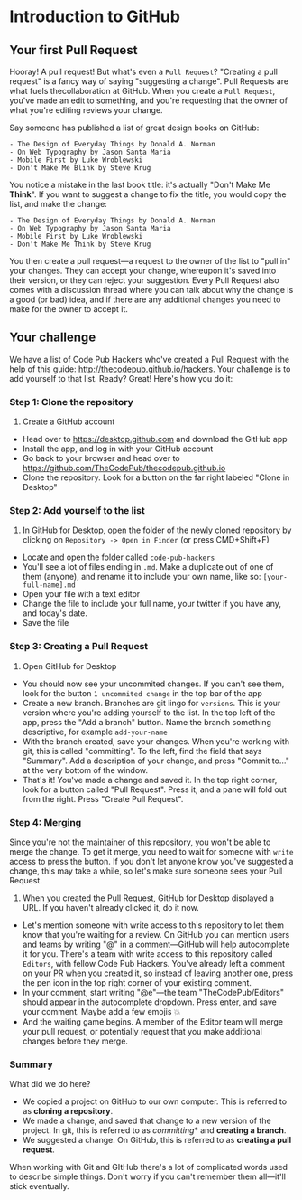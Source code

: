# Introduction to GitHub

## Your first Pull Request

Hooray! A pull request! But what's even a `Pull Request`? "Creating a pull request" is a fancy way of saying "suggesting a change". Pull Requests are what fuels thecollaboration at GitHub. When you create a `Pull Request`, you've made an edit to something, and you're requesting that the owner of what you're editing reviews your change.

Say someone has published a list of great design books on GitHub:

```
- The Design of Everyday Things by Donald A. Norman
- On Web Typography by Jason Santa Maria
- Mobile First by Luke Wroblewski
- Don't Make Me Blink by Steve Krug
```

You notice a mistake in the last book title: it's actually "Don't Make Me **Think**". If you want to suggest a change to fix the title, you would copy the list, and make the change:

```
- The Design of Everyday Things by Donald A. Norman
- On Web Typography by Jason Santa Maria
- Mobile First by Luke Wroblewski
- Don't Make Me Think by Steve Krug
```

You then create a pull request—a request to the owner of the list to "pull in" your changes. They can accept your change, whereupon it's saved into their version, or they can reject your suggestion. Every Pull Request also comes with a discussion thread where you can talk about why the change is a good (or bad) idea, and if there are any additional changes you need to make for the owner to accept it.

## Your challenge

We have a list of Code Pub Hackers who've created a Pull Request with the help of this guide: http://thecodepub.github.io/hackers. Your challenge is to add yourself to that list. Ready? Great! Here's how you do it:

### Step 1: Clone the repository

1. Create a GitHub account
* Head over to https://desktop.github.com and download the GitHub app
* Install the app, and log in with your GitHub account
* Go back to your browser and head over to https://github.com/TheCodePub/thecodepub.github.io
* Clone the repository. Look for a button on the far right labeled "Clone in Desktop"

### Step 2: Add yourself to the list


1. In GitHub for Desktop, open the folder of the newly cloned repository by clicking on `Repository -> Open in Finder` (or press CMD+Shift+F)
* Locate and open the folder called `code-pub-hackers`
* You'll see a lot of files ending in `.md`. Make a duplicate out of one of them (anyone), and rename it to include your own name, like so: `[your-full-name].md`
* Open your file with a text editor
* Change the file to include your full name, your twitter if you have any, and today's date.
* Save the file

### Step 3: Creating a Pull Request 

1. Open GitHub for Desktop
* You should now see your uncommited changes. If you can't see them, look for the button `1 uncommited change` in the top bar of the app
* Create a new branch. Branches are git lingo for `versions`. This is your version where you're adding yourself to the list. In the top left of the app, press the "Add a branch" button. Name the branch something descriptive, for example `add-your-name`
* With the branch created, save your changes. When you're working with git, this is called "committing". To the left, find the field that says "Summary". Add a description of your change, and press "Commit to…" at the very bottom of the window.
* That's it! You've made a change and saved it. In the top right corner, look for a button called "Pull Request". Press it, and a pane will fold out from the right. Press "Create Pull Request".

### Step 4: Merging

Since you're not the maintainer of this repository, you won't be able to merge the change. To get it merge, you need to wait for someone with `write` access to press the button. If you don't let anyone know you've suggested a change, this may take a while, so let's make sure someone sees your Pull Request.

1. When you created the Pull Request, GitHub for Desktop displayed a URL. If you haven't already clicked it, do it now.
* Let's mention someone with write access to this repository to let them know that you're waiting for a review. On GitHub you can mention users and teams by writing "@" in a comment—GitHub will help autocomplete it for you. There's a team with write access to this repository called `Editors`, with fellow Code Pub Hackers. You've already left a comment on your PR when you created it, so instead of leaving another one, press the pen icon in the top right corner of your existing comment.
* In your comment, start writing "@e"—the team "TheCodePub/Editors" should appear in the autocomplete dropdown. Press enter, and save your comment. Maybe add a few emojis :boom:
* And the waiting game begins. A member of the Editor team will merge your pull request, or potentially request that you make additional changes before they merge.

### Summary

What did we do here?

* We copied a project on GitHub to our own computer. This is referred to as **cloning a repository**.
* We made a change, and saved that change to a new version of the project. In git, this is referred to as *committing** and **creating a branch**.
* We suggested a change. On GitHub, this is referred to as **creating a pull request**.

When working with Git and GItHub there's a lot of complicated words used to describe simple things. Don't worry if you can't remember them all—it'll stick eventually.

